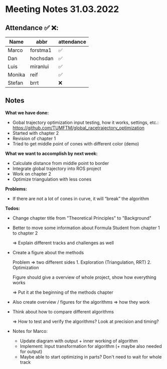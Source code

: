 # Meeting Notes 31.03.2022

## Attendance ✅ ❌:

| Name   | abbr     | attendance |
| ------ | -------- | ---------- |
| Marco  | forstma1 | ✅          |
| Dan    | hochsdan | ✅          |
| Luis   | miranlui | ✅          |
| Monika | reif     | ✅          |
| Stefan | brrt     | ❌          |

## Notes

**What we have done:**

- Gobal trajectory optimization input testing, how it works, settings, etc.:
  https://github.com/TUMFTM/global_racetrajectory_optimization
- Started with chapter 2
- Revision of chapter 1
- Tried to get middle point of cones with different color (demo)

**What we want to accomplish by next week:**

- Calculate distance from middle point to border
- Integrate global trajectory into ROS project
- Work on chapter 2
- Optimize triangulation with less cones

**Problems:**

- If there are not a lot of cones in curve, it will “break” the algorithm

**Todos:**

- Change chapter title from "Theoretical Principles" to "Background"

- Better to move some information about Formula Student from chapter 1 to chapter 2

  => Explain different tracks and challenges as well

- Create a figure about the methods

  Problem => two different sides 1. Exploration (Triangulation, RRT) 2. Optimization

  Figure should give a overview of whole project, show how everything works

  => Put it at the beginning of the methods chapter

- Also create overview / figures for the algorithms => how they work

- Think about how to compare different algorithms

  => How to test and verify the algorithms? Look at precision and timing?

- Notes for Marco:

  - Update diagram with output + inner working of algorithm
  - Implement: Input transformation for algorithm (+ maybe also needed for output)
  - Maybe able to start optimizing in parts? Don't need to wait for whole track
